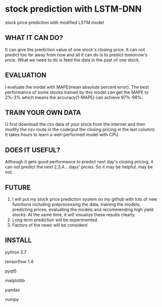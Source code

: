 # stock prediction with LSTM-DNN
stock price prediction with modified LSTM model

## WHAT IT CAN DO?
It can give the prediction value of one stock's closing price. It can not predict too far away from now and all it can do is to predict tomorrow's prcie. What we need to do is feed the data in the past of one stock.

## EVALUATION
I evaluate the model with MAPE(mean absolute percent error). The best performance of some stocks trained by this model can get the MAPE to 2%-3% which means the accuracy(1-MAPE) can achieve 97%-98%.

## TRAIN YOUR OWN DATA
U first download the csv data of your stock from the internet and then modify the csv route in the code(put the closing pricing in the last column). It takes hours to learn a well-performed model with CPU.

## DOES IT USEFUL?
Although it gets good performance to predict next day's closing pricing, it can not predict the next 2,3,4... days' prcies. So it may be helpful, may be not.

## FUTURE
1) I will put my stock price prediction system on my github with lots of new functions including preprocessing the data, training the models, predicting prices, evaluating the models and recommending high yield stocks. At the same time, it will visualize these results clearly. 
2) Long term prediction will be experimented.
3) Factors of the news will be considerd

## INSTALL
python 3.7

tensorflow 1.4

pyqt5

matplotlib

pandas

numpy


